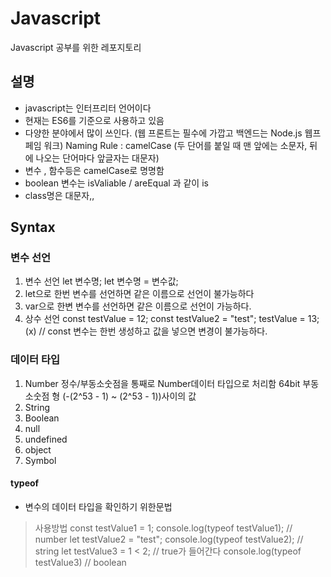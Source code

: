 # Javascript
Javascript 공부를 위한 레포지토리

## 설명
- javascript는 인터프리터 언어이다
- 현재는 ES6를 기준으로 사용하고 있음
- 다양한 분야에서 많이 쓰인다. (웹 프론트는 필수에 가깝고 백엔드는 Node.js 웹프페임 워크)
Naming Rule : camelCase (두 단어를 붙일 때 맨 앞에는 소문자, 뒤에 나오는 단어마다 앞글자는 대문자)
- 변수 , 함수등은 camelCase로 명명함
- boolean 변수는 isValiable / areEqual 과 같이 is 
- class명은 대문자,, 
## Syntax    
### 변수 선언
1. 변수 선언
  let 변수명;
  let 변수명 = 변수값;
  1. let으로 한번 변수를 선언하면 같은 이름으로 선언이 불가능하다
  2. var으로 한변 변수를 선언하면 같은 이름으로 선언이 가능하다.
2. 상수 선언
  const testValue = 12;
  const testValue2 = "test";
  testValue = 13; (x) // const 변수는 한번 생성하고 값을 넣으면 변경이 불가능하다.
### 데이터 타입 
1. Number 
  정수/부동소숫점을 통째로 Number데이터 타입으로 처리함 
  64bit 부동소숫점 형 (-(2^53 - 1) ~ (2^53 - 1))사이의 값
2. String
3. Boolean
4. null
5. undefined 
6. object
7. Symbol
#### typeof 
- 변수의 데이터 타입을 확인하기 위한문법
> 사용방법
  const testValue1 = 1; 
  console.log(typeof testValue1); // number
  let testValue2 = "test";
  console.log(typeof testValue2); // string
  let testValue3 = 1 < 2; // true가 들어간다
  console.log(typeof testValue3) // boolean
